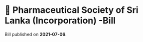 # 📄  Pharmaceutical Society of Sri Lanka (Incorporation) -Bill

Bill published on **2021-07-06**.


